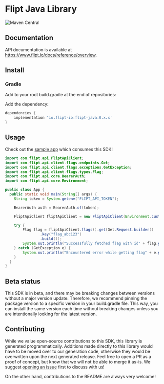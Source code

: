 # Flipt Java Library

![Maven Central](https://img.shields.io/maven-central/v/io.flipt/flipt-java)

## Documentation

API documentation is available at <https://www.flipt.io/docs/reference/overview>.

## Install

### Gradle

Add to your root build.gradle at the end of repositories:

Add the dependency:

```groovy
dependencies {
    implementation 'io.flipt-io:flipt-java:0.x.x'
}
```

## Usage

Check out the [sample app](.sample-app/app.java) which consumes this SDK!

```java
import com.flipt.api.FliptApiClient;
import com.flipt.api.client.flags.endpoints.Get;
import com.flipt.api.client.flags.exceptions.GetException;
import com.flipt.api.client.flags.types.Flag;
import com.flipt.api.core.BearerAuth;
import com.flipt.api.core.Environment;

public class App {
  public static void main(String[] args) {
    String token = System.getenv("FLIPT_API_TOKEN");

    BearerAuth auth = BearerAuth.of(token);

    FliptApiClient fliptApiClient = new FliptApiClient(Environment.custom("http://localhost:8080"), auth);

    try {
        Flag flag = fliptApiClient.flags().get(Get.Request.builder()
                .key("flag_abc123")
                .build());
        System.out.println("Successfully fetched flag with id" + flag.getKey());
    } catch (GetException e) {
        System.out.println("Encountered error while getting flag" + e.getMessage());
    }
  }
}
```

## Beta status

This SDK is in beta, and there may be breaking changes between versions without a major version update. Therefore, we recommend pinning the package version to a specific version in your build.gradle file. This way, you can install the same version each time without breaking changes unless you are intentionally looking for the latest version.

## Contributing

While we value open-source contributions to this SDK, this library is generated programmatically. Additions made directly to this library would have to be moved over to our generation code, otherwise they would be overwritten upon the next generated release. Feel free to open a PR as a proof of concept, but know that we will not be able to merge it as-is. We suggest [opening an issue](https://github.com/flipt-io/flipt-java/issues) first to discuss with us!

On the other hand, contributions to the README are always very welcome!
